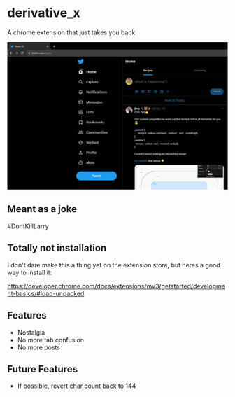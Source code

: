 # derivative_x
A chrome extension that just takes you back

![What changes](image.png)

## Meant as a joke

#DontKillLarry

## Totally not installation

I don't dare make this a thing yet on the extension store, but heres a good way to install it:

https://developer.chrome.com/docs/extensions/mv3/getstarted/development-basics/#load-unpacked

## Features

- Nostalgia
- No more tab confusion
- No more posts

## Future Features
- If possible, revert char count back to 144